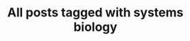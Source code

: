---
layout: tag
title: "All posts tagged with systems biology"
permalink: /weblog/tags/systems-biology/
taxonomy: systems biology
---